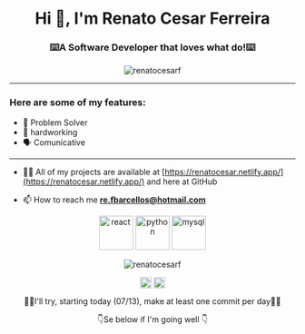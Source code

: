 
<h1 align="center">Hi 👋, I'm Renato Cesar Ferreira</h1>
<h3 align="center">⌨️A Software Developer that loves what do!⌨️</h3>
<p align="center"> <img src="https://komarev.com/ghpvc/?username=renatocesarf" alt="renatocesarf" /> </p>
<hr>


### Here are some of my features:
- 🧩 Problem Solver
- 💪 hardworking
- 🗣️ Comunicative 

<hr>

- 👨‍💻 All of my projects are available at [https://renatocesar.netlify.app/](https://renatocesar.netlify.app/) and here at GitHub

- 📫 How to reach me **re.fbarcellos@hotmail.com**

<p align="center">
  <img src=https://konpa.github.io/devicon/devicon.git/icons/react/react-original-wordmark.svg alt=react width="60" height="60"/> 
  <img src="https://dev.w3.org/SVG/tools/svgweb/samples/svg-files/python.svg" alt="python" width="60" height="60"/>
  <img src="https://konpa.github.io/devicon/devicon.git/icons/mysql/mysql-original-wordmark.svg" alt="mysql" width="60" height="60"/>
</p>
 
<p align="center">
  <img src="https://github-readme-stats.vercel.app/api?username=renatocesarf&show_icons=true" alt="renatocesarf" /> 
</p>
 

<p align="center">
  <a href="https://twitter.com/nerat0" target="blank"><img align="center" src="https://cdn.jsdelivr.net/npm/simple-icons@3.0.1/icons/twitter.svg" alt="nerat0"      height="20" width="20" /></a>
  <a href="https://www.linkedin.com/in/renato-cesar-a31534193/" target="blank"><img align="center" src="https://cdn.jsdelivr.net/npm/simple-icons@3.0.1/icons/linkedin.svg" alt="renatocesar" height="20" width="20" /></a>
</p>

<p align="center">🌲🌲I'll try, starting today (07/13), make at least one commit per day🌲🌲<p/>

<p align="center"> 👇Se below if I'm going well 👇 <p/>
